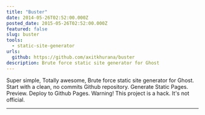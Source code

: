 ```yaml
---
title: "Buster"
date: 2014-05-26T02:52:00.000Z
posted_date: 2015-05-26T02:52:00.000Z
featured: false
slug: buster
tools: 
  - static-site-generator
urls:
  github: https://github.com/axitkhurana/buster
description: Brute force static site generator for Ghost
---
```

Super simple, Totally awesome, Brute force static site generator for Ghost. Start with a clean, no commits Github repository.
Generate Static Pages. Preview. Deploy to Github Pages. Warning! This project is a hack. It's not official.




---
